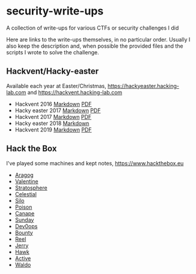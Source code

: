 # security-write-ups
A collection of write-ups for various CTFs or security challenges I did

Here are links to the write-ups themselves, in no particular order. Usually I also keep the description and, when possible the provided files and the scripts I wrote to solve the challenge.

## Hackvent/Hacky-easter
Available each year at Easter/Christmas, <https://hackyeaster.hacking-lab.com> and <https://hackvent.hacking-lab.com>
* Hackvent 2016 [Markdown](hackvent2016/full_notes.md) [PDF](hackvent2016/hackvent-write-up.pdf)
* Hacky easter 2017 [Markdown](hacky-easter2017/full_notes.md) [PDF](hacky-easter2017/full_notes.pdf)
* Hackvent 2017 [Markdown](hackvent2017/write-up.md) [PDF](hackvent2017/write-up.pdf)
* Hacky easter 2018 [Markdown](hacky-easter2018/full_notes.md)
* Hackvent 2019 [Markdown](hackvent2019/writeup.md) [PDF](hackvent2019/writeup.pdf)

## Hack the Box
I've played some machines and kept notes, <https://www.hackthebox.eu>
* [Aragog](hackthebox/126_Aragog.md)
* [Valentine](hackthebox/127_Valentine.md)
* [Stratosphere](hackthebox/129_Stratosphere.md)
* [Celestial](hackthebox/130_Celestial.md)
* [Silo](hackthebox/131_Silo.md)
* [Poison](hackthebox/132_Poison.md)
* [Canape](hackthebox/134_Canape.md)
* [Sunday](hackthebox/136_Sunday.md)
* [Dev0ops](hackthebox/140_Dev0ops.md)
* [Bounty](hackthebox/142_Bounty.md)
* [Reel](hackthebox/143_Reel.md)
* [Jerry](hackthebox/144_Jerry.md)
* [Hawk](hackthebox/146_Hawk.md)
* [Active](hackthebox/148_Active.md)
* [Waldo](hackthebox/149_Waldo.md)
